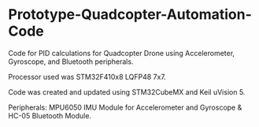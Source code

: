 # Prototype-Quadcopter-Automation-Code
Code for PID calculations for Quadcopter Drone using Accelerometer, Gyroscope, and Bluetooth peripherals.

Processor used was STM32F410x8 LQFP48 7x7.

Code was created and updated using STM32CubeMX and Keil uVision 5.

Peripherals: MPU6050 IMU Module for Accelerometer and Gyroscope & HC-05 Bluetooth Module.
